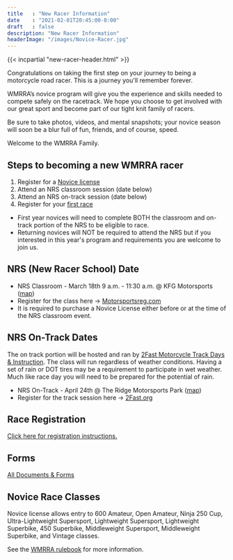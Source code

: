 ```yaml
---
title   : "New Racer Information"
date    : "2021-02-01T20:45:00-8:00"
draft   : false
description: "New Racer Information"
headerImage: "/images/Novice-Racer.jpg"
---
```


{{< incpartial "new-racer-header.html" >}}

Congratulations on taking the first step on your journey to being a motorcycle
road racer. This is a journey you'll remember forever.

WMRRA’s novice program will give you the experience and skills needed to compete
safely on the racetrack. We hope you choose to get involved with our great sport
and become part of our tight knit family of racers.

Be sure to take photos, videos, and mental snapshots; your novice season
will soon be a blur full of fun, friends, and of course, speed.

Welcome to the WMRRA Family.


## Steps to becoming a new WMRRA racer

1. Register for a [Novice license](https://tinyurl.com/2sh7v95t)
2. Attend an NRS classroom session (date below)
3. Attend an NRS on-track session (date below)
4. Register for your [first race](/race/register)

- First year novices will need to complete BOTH the classroom and on-track portion of the NRS to be eligible to race.
- Returning novices will NOT be required to attend the NRS but if you interested in this year's program and requirements you are welcome to join us.

## NRS (New Racer School) Date
- NRS Classroom - March 18th 9 a.m. - 11:30 a.m. @ KFG Motorsports ([map](https://goo.gl/maps/CFaycryFTdzVeeSc7))
- Register for the class here -> [Motorsportsreg.com](https://tinyurl.com/4padhwbs)
- It is required to purchase a Novice License either before or at the time of the NRS classroom event.

## NRS On-Track Dates
The on track portion will be hosted and ran by [2Fast Motorcycle Track Days & Instruction](https://2-fast.org/schedule). The class will run regardless of weather conditions. Having a set of rain or DOT tires may be a requirement to participate in wet weather. Much like race day you will need to be prepared for the potential of rain.

- NRS On-Track - April 24th @ The Ridge Motorsports Park ([map](https://tinyurl.com/2p8w8fnh))
- Register for the track session here -> [2Fast.org](https://2-fast.org/schedule)

<!-- - [Optimum Performance Rider Training](https://optimum-performance.org/) -->
<!-- - [Motovixens](https://motovixens.com/) -->

## Race Registration
[Click here for registration instructions.](/race/register)

## Forms
[All Documents & Forms](/resources/documents-and-forms)

## Novice Race Classes

Novice license allows entry to 600 Amateur, Open Amateur, Ninja 250 Cup, Ultra-Lightweight Supersport, Lightweight Supersport, Lightweight Superbike, 450 Superbike, Middleweight Supersport, Middleweight Superbike, and Vintage classes. 

See the [WMRRA rulebook](/race/rulebook/) for more information.
